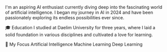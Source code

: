I'm an aspiring AI enthusiast currently diving deep into the fascinating world of artificial intelligence. 
I began my journey in AI in 2024 and have been passionately exploring its endless possibilities ever since.

🎓 Education
I studied at Daelim University for three years, where I laid a solid foundation in various disciplines and cultivated a love for learning.

🚀 My Focus
Artificial Intelligence
Machine Learning
Deep Learning



